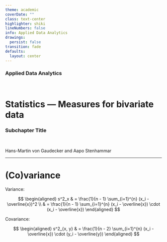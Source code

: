 ```yaml
---
theme: academic
coverDate: ""
class: text-center
highlighter: shiki
lineNumbers: false
info: Applied Data Analytics
drawings:
  persist: false
transition: fade
defaults:
  layout: center
---
```


### Applied Data Analytics

<br/>

# Statistics — Measures for bivariate data

### Subchapter Title

<br/>


Hans-Martin von Gaudecker and Aapo Stenhammar

---

# (Co)variance

Variance:

$$
\begin{aligned}
s^2_x & = \frac{1}{n - 1} \sum_{i=1}^{n} (x_i - \overline{x})^2 \\
& = \frac{1}{n - 1} \sum_{i=1}^{n} (x_i - \overline{x}) \cdot (x_i - \overline{x})
\end{aligned}
$$

Covariance:

$$
\begin{aligned}
s^2_{x, y} & = \frac{1}{n - 2} \sum_{i=1}^{n} (x_i - \overline{x}) \cdot (y_i - \overline{y})
\end{aligned}
$$
